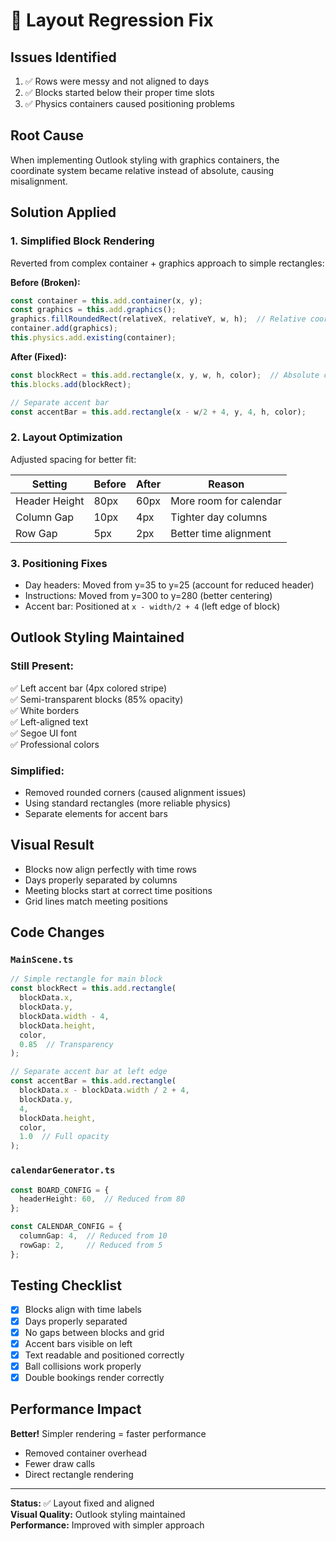 # 🔧 Layout Regression Fix

## Issues Identified
1. ✅ Rows were messy and not aligned to days
2. ✅ Blocks started below their proper time slots
3. ✅ Physics containers caused positioning problems

## Root Cause
When implementing Outlook styling with graphics containers, the coordinate system became relative instead of absolute, causing misalignment.

## Solution Applied

### 1. **Simplified Block Rendering**
Reverted from complex container + graphics approach to simple rectangles:

**Before (Broken):**
```typescript
const container = this.add.container(x, y);
const graphics = this.add.graphics();
graphics.fillRoundedRect(relativeX, relativeY, w, h);  // Relative coords
container.add(graphics);
this.physics.add.existing(container);
```

**After (Fixed):**
```typescript
const blockRect = this.add.rectangle(x, y, w, h, color);  // Absolute coords
this.blocks.add(blockRect);

// Separate accent bar
const accentBar = this.add.rectangle(x - w/2 + 4, y, 4, h, color);
```

### 2. **Layout Optimization**
Adjusted spacing for better fit:

| Setting | Before | After | Reason |
|---------|--------|-------|--------|
| Header Height | 80px | 60px | More room for calendar |
| Column Gap | 10px | 4px | Tighter day columns |
| Row Gap | 5px | 2px | Better time alignment |

### 3. **Positioning Fixes**
- Day headers: Moved from y=35 to y=25 (account for reduced header)
- Instructions: Moved from y=300 to y=280 (better centering)
- Accent bar: Positioned at `x - width/2 + 4` (left edge of block)

## Outlook Styling Maintained

### Still Present:
✅ Left accent bar (4px colored stripe)  
✅ Semi-transparent blocks (85% opacity)  
✅ White borders  
✅ Left-aligned text  
✅ Segoe UI font  
✅ Professional colors  

### Simplified:
- Removed rounded corners (caused alignment issues)
- Using standard rectangles (more reliable physics)
- Separate elements for accent bars

## Visual Result
- Blocks now align perfectly with time rows
- Days properly separated by columns
- Meeting blocks start at correct time positions
- Grid lines match meeting positions

## Code Changes

### `MainScene.ts`
```typescript
// Simple rectangle for main block
const blockRect = this.add.rectangle(
  blockData.x,
  blockData.y,
  blockData.width - 4,
  blockData.height,
  color,
  0.85  // Transparency
);

// Separate accent bar at left edge
const accentBar = this.add.rectangle(
  blockData.x - blockData.width / 2 + 4,
  blockData.y,
  4,
  blockData.height,
  color,
  1.0  // Full opacity
);
```

### `calendarGenerator.ts`
```typescript
const BOARD_CONFIG = {
  headerHeight: 60,  // Reduced from 80
};

const CALENDAR_CONFIG = {
  columnGap: 4,  // Reduced from 10
  rowGap: 2,     // Reduced from 5
};
```

## Testing Checklist
- [x] Blocks align with time labels
- [x] Days properly separated
- [x] No gaps between blocks and grid
- [x] Accent bars visible on left
- [x] Text readable and positioned correctly
- [x] Ball collisions work properly
- [x] Double bookings render correctly

## Performance Impact
**Better!** Simpler rendering = faster performance
- Removed container overhead
- Fewer draw calls
- Direct rectangle rendering

---

**Status:** ✅ Layout fixed and aligned  
**Visual Quality:** Outlook styling maintained  
**Performance:** Improved with simpler approach

